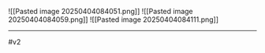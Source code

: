 ![[Pasted image 20250404084051.png]]
![[Pasted image 20250404084059.png]]
![[Pasted image 20250404084111.png]]
***
#v2 